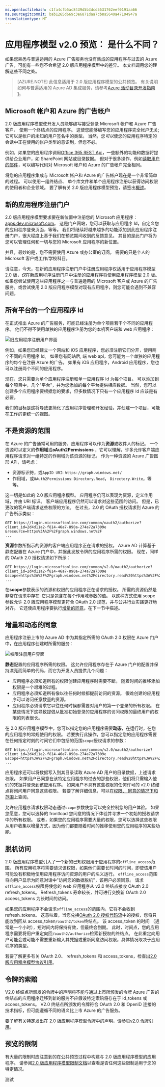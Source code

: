```yaml
---
ms.openlocfilehash: c1fa4cfb5ac8439d5b3dcd5531762eef0191aa66
ms.sourcegitcommit: bab1265d669c3e6871daa7cb8a5640a47104947a
translationtype: MT
---
```

<properties
    pageTitle="应用程序模型 v2.0 |Microsoft Azure"
    description="通常可用的 Azure 广告之间的比较和 2.0 版应用程序模型的公共预览。"
    services="active-directory"
    documentationCenter=""
    authors="dstrockis"
    manager="mbaldwin"
    editor=""/>

<tags
    ms.service="active-directory"
    ms.workload="identity"
    ms.tgt_pltfrm="na"
    ms.devlang="na"
    ms.topic="article"
    ms.date="08/12/2015"
    ms.author="dastrock"/>

# 应用程序模型 v2.0 预览︰ 是什么不同？

如果您熟悉与普遍适用的 Azure 广告服务也没有集成的应用程序与过去的 Azure 广告，可能有一些您不会希望 2.0 版应用程序模型中的差异。  本文档调用您的理解这些不同之处。

> [AZURE.NOTE]
    此信息适用于 2.0 版应用程序模型的公共预览。  有关说明如何与普遍适用的 Azure AD 集成服务，请参考[Azure 活动目录开发指南 》](active-directory-developers-guide.md)。


## Microsoft 帐户和 Azure 的广告帐户
2.0 版应用程序模型使开发人员能够编写接受登录 Microsoft 帐户和 Azure 广告客户、 使用一个终结点的应用程序。  这使您能够编写您的应用程序完全帐户无关;它可以是帐户的未知的用户签名中的类型。  当然，您*可以*使您的应用程序特定的会话中正在使用的帐户类型的意识到，但您不必。

例如，如果您的应用程序调用[Office 365 REST Api](https://www.msdn.com/office/office365/howto/authenticate-Office-365-APIs-using-v2)，一些额外的功能和数据将提供给企业用户，如 SharePoint 网站或目录数据。  但对于很多操作，例如[读取用户的邮件](https://www.msdn.com/office/office365/howto/authenticate-Office-365-APIs-using-v2)，可以编写代码对 Microsoft 帐户和 Azure 的广告帐户完全相同。  

将您的应用程序集成与 Microsoft 帐户和 Azure 的广告帐户现在是一个非常简单的过程。  可以使用一组终结点、 单个库文件和单个应用程序注册以获得访问权限的使用者和企业领域。  要了解有关 2.0 版应用程序模型预览，请签出[概述](active-directory-appmodel-v2-overview.md)。


## 新的应用程序注册门户
2.0 版应用程序模型要求要在新位置中注册您的 Microsoft 应用程序︰ [apps.dev.microsoft.com](https://apps.dev.microsoft.com)。  这是门户网站，您可以获取与应用程序 Id，自定义您的应用程序登录页面，等等。  我们将继续将越来越多的功能添加到此应用程序注册门户，很大程度上基于我们在预览期间收到的反馈意见。  其目的是此门户将为您可以管理任何和一切与您的 Microsoft 应用程序的新位置。

并且，最妙的是，您不需要使用 Azure 或办公室的订阅。  需要的只是个人的 Microsoft 客户或工作/学校科目。

请注意，今天，在新的应用程序注册门户中注册应用程序仅适用于应用程序模型 2.0 版，*仅*在新应用程序注册门户中注册的应用程序将使用应用程序模型 2.0 版。  如果您尝试使用这些应用程序之一与普遍适用的 Microsoft 客户或 Azure 的广告服务，或尝试使用 2.0 版应用程序模型对现有应用程序，则您可能会遇到不兼容问题。


## 所有平台的一个应用程序 Id
在正式推出 Azure 的广告服务，可能已经注册为单个项目若干个不同的应用程序。  他们不得不使用单独的应用程序注册为您的本机客户端和 web 应用程序︰

![旧应用程序注册用户界面](../media/active-directory-v2-flows/old_app_registration.PNG)

例如，如果您已经建立一个网站和 iOS 应用程序，您必须注册它们分开，使用两个不同的应用程序 Id。  如果您有网站后, 端 web api，您可能为一个单独的应用程序的每个在注册 Azure 的广告。  如果有 iOS 应用程序，Android 应用程序，您也可以注册两个不同的应用程序。  

<!-- You may have even registered different apps for each of your build environments - one for dev, one for test, and one for production. -->

现在，您只需要为单个应用程序注册和单一应用程序 Id 为每个项目。  可以添加到每个项目中，几个"平台"，并为您添加的每个平台提供相应数据。  当然，您可以创建多个应用程序要根据您的要求，但多数情况下只有一个应用程序 Id 应该是有必要。

<!-- You can also label a particular platform as "production-ready" when it is ready to be published to the outside world, and use that same Application Id safely in your development environments. -->

我们的目标是这将导致更简化了应用程序管理和开发经验，并创建一个项目，可能在工作的更统一的视图。


## 不是资源的范围
在 Azure 的广告通常可用的服务，应用程序可以作为**资源**或收件人的标记。  一个资源可以定义的**作用域**或**oAuth2Permissions** ，它可以理解，许多允许客户端应用程序请求对一组特定的作用域为该资源的标记。  作为一种资源的 Azure 广告图形 API，请考虑︰

- 资源标识符，或`AppID URI`: `https://graph.windows.net/`
- 作用域，或`OAuth2Permissions`: `Directory.Read`， `Directory.Write`，等等。  

这一切是如此的 2.0 版应用程序模型。  应用程序仍可以表现为资源，定义作用域，并由 URI 标识。  客户端应用程序仍然可以请求对这些范围的访问。  但是，已更改的客户端请求这些权限的方法。  在过去，2.0 的 OAuth 授权请求到 Azure 的广告所示类似︰

```
GET https://login.microsoftonline.com/common/oauth2/authorize?
client_id=2d4d11a2-f814-46a7-890a-274a72a7309e
&resource=https%3A%2F%2Fgraph.windows.net%2F
...
```

**资源**参数所指示的资源的客户端应用程序正在请求的授权。  Azure AD 计算基于静态配置在 Azure 门户中，并据此发放令牌的应用程序所需的权限。  现在，同样的 OAuth 2.0 授权请求如下所示︰

```
GET https://login.microsoftonline.com/common/v2.0/oauth2/authorize?
client_id=2d4d11a2-f814-46a7-890a-274a72a7309e
&scope=https%3A%2F%2Fgraph.windows.net%2Fdirectory.read%20https%3A%2F%2Fgraph.windows.net%2Fdirectory.write
...
```

在**scope**参数表示的资源和权限的应用程序正在请求的授权。 所需的资源仍然是非常在请求中存在-它只是包含在每个作用域参数的值。  以这种方式使用 scope 参数允许 2.0 版应用程序模型更符合 OAuth 2.0 规范，并与公共行业实践更好地对齐。  它还使应用程序要执行[增量的同意](#incremental-and-dynamic-consent)，在下一节中描述。

## 增量和动态的同意
应用程序注册上市的 Azure AD 中为其指定所需的 OAuth 2.0 权限在 Azure 门户中，在应用程序创建时所需的服务︰

![权限注册用户界面](../media/active-directory-v2-flows/app_reg_permissions.PNG)

**静态**配置的应用程序所需的权限。  这允许应用程序存在于 Azure 门户的配置并保持漂亮而简单的代码，而它为开发人员提供几个问题︰

- 应用程序必须知道所有的权限创建应用程序时需要不断。  随着时间的推移添加权限是一个艰难的过程。
- 应用程序必须知道所有像以往任何时候都提前访问的资源。  很难创建的应用程序可以访问任意数量的资源。
- 应用程序必须请求它以往任何时候都需要对用户的第一个登录的所有权限。  在某些情况下这导致提倡从批准初始登录的应用程序的访问权限的最终用户的权限的列表很长。

在 2.0 版应用程序模型中，您可以指定您的应用程序需要**动态**，在运行时，在您的应用程序的常规使用的权限。  若要执行此操作，您可以指定您的应用程序需要在任何指定时刻的时间它们中包括的范围`scope`授权请求的参数︰

```
GET https://login.microsoftonline.com/common/v2.0/oauth2/authorize?
client_id=2d4d11a2-f814-46a7-890a-274a72a7309e
&scope=https%3A%2F%2Fgraph.windows.net%2Fdirectory.read%20https%3A%2F%2Fgraph.windows.net%2Fdirectory.write
...
```

应用程序还可以将数据写入到其目录读取 Azure AD 用户的目录数据，上述请求权限。  如果用户已同意在该特定应用程序的过去的那些权限，他们将只需输入他们的凭据并登录到该应用程序。  如果用户不具有这些权限的任何许可的 v2.0 终结点将询问用户同意这些权限。  若要了解详细信息，可以在[权限、 同意的情况下和范围](active-directory-v2-scopes.md)上查阅。

允许应用程序请求权限动态通过`scope`参数使您可以完全控制您的用户体验。  如果您愿意，您可以选择的 frontload 您同意的情况下体验并寻求一个初始的授权请求中的所有权限。  或者，如果您的应用程序需要大量的权限，您可以选择这些权限从用户收集以增量方式，因为他们都要随着时间的推移使用您的应用程序的某些功能。

## 脱机访问
2.0 版应用程序模型引入了一个新的已知权限用于应用程序的`offline_access`范围。  所有应用程序将需要请求该权限，如果他们需要长时间的时间，即使该用户可能没有积极地使用应用程序访问资源的用户的名义运行。  `offline_access`范围将向用户显示为同意对话中"访问您的数据脱机"，该用户必须同意。  请求`offline_access`权限将使您的 web 应用程序从 v2.0 终结点接收 OAuth 2.0 refresh_tokens。  Refresh_tokens 寿命较长，并可进行交换新 OAuth 2.0 access_tokens 为长时间的访问。  

如果您的应用程序不会请求`offline_access`的范围内，它将不会收到 refresh_tokens。  这意味着，当您兑换[OAuth 2.0 授权代码流](active-directory-v2-protocols.md#oauth2-authorization-code-flow)中的授权，您将只能收到回从 access_token`/oauth2/token`终结点。  该 access_token 的时间 （通常是一个小时），短时间内将保持有效，但最终会到期。  此时，时间点，您的应用程序需要将用户重定向回`/oauth2/authorize`检索新授权的终结点。  在此重定向用户可能会或可能不需要重新输入其凭据或重新同意访问权限，具体情况取决于应用程序的类型。

若要了解更多有关 OAuth 2.0、 refresh_tokens 和 access_tokens，检查出[2.0 版应用程序模型协议引用](active-directory-v2-protocols.md)。

## 令牌的索赔
V2.0 终结点所颁发的令牌中的声明将不能与通过上市所颁发的令牌 Azure 广告的终结点的应用程序迁移到新的服务不应假设特定索赔将存在于 id_tokens 或 access_tokens。   V2.0 终结点所颁发的令牌符合 OAuth 2.0 和 OpenID 连接的技术指标，但可能遵循不同的语义比上市 Azure 的广告服务。

要了解有关特定发出在 2.0 版应用程序模型令牌中的声明，请参见[v2.0 令牌引用](active-directory-v2-tokens.md)。


## 预览的限制
有大量的限制时应注意到的在公共预览过程中构建与 2.0 版应用程序模型的应用程序。  请参阅[2.0 版应用程序模型限制文档](active-directory-v2-limitations.md)以查看是否任何这些限制适用于您的特定情况。

测试
